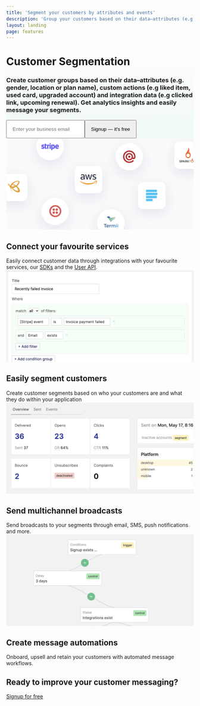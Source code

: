 ```yaml
---
title: 'Segment your customers by attributes and events'
description: 'Group your customers based on their data–attributes (e.g. gender, location or plan name), custom actions (e.g liked item, used card, upgraded account) and integration data (e.g clicked link, upcoming renewal)'
layout: landing
page: features
---
```


  <div class="ph7-xl ph6-l ph5-m ph4 pv4" style="background: linear-gradient(180deg, rgba(255,255,255,0) 0%, rgba(239,249,245,1) 100%);">
    <div class="tc w-70-l w-100 pt2 center">
      <h1 class="f2 lh-title">Customer <span class="green">Segmentation</span></h1>
      <h3 class="lh-copy f4 normal faint">Create customer groups based on their data–attributes (e.g. gender, location or plan name), custom actions (e.g liked item, used card, upgraded account) and integration data (e.g clicked link, upcoming renewal). Get analytics insights and easily message your segments.</h3>
      <div class="ma4 ph5-l">
        <form method="GET" action="https://app.engage.so/auth/signup">
          <input type="email" name="email" placeholder="Enter your business email" class="one-liner-el" style="padding:15px"><button class="one-liner-el" type="submit" style="padding:15px">Signup — it's free</button>
        </form>
      </div>
    </div>
  </div>

  <div class="pt5 ph7-xl ph6-l ph5-m ph4 flex flex-wrap justify-between">
    <div class="w-50-l w-100 pr5-l mt4">
      <img src="/images/segment-api.png" class="bordered-image" alt="Connect your favourite services">
      <h2 class="f3 lh-copy">Connect your <span class="green">favourite</span> services</h2>
      <div class="f4 lh-copy faint">Easily connect customer data through integrations with your favourite services, our <a href="/docs/sdks">SDKs</a> and the <a href="/docs/api">User API</a>.</div>
    </div>
    <div class="w-50-l w-100 pl5-l mt4">
      <img src="/images/segment-create.png" class="bordered-image" alt="Easily segment customers">
      <h2 class="f3 lh-copy">Easily <span class="green">segment</span> customers</h2>
      <div class="f4 lh-copy faint">Create customer segments based on who your customers are and what they do within your application</div>
    </div>
  </div>

  <div class="pt3 ph7-xl ph6-l ph5-m ph4 flex flex-wrap justify-between">
    <div class="w-50-l w-100 pr5-l mt4">
      <img src="/images/segment-broadcast.png" class="bordered-image" alt="Send multichannel broadcasts">
      <h2 class="f3 lh-title">Send multichannel <span class="green">broadcasts</span></h2>
      <div class="lh-copy f4 mv3 faint">Send broadcasts to your segments through email, SMS, push notifications and more.</div>
    </div>
    <div class="w-50-l w-100 pl5-l mt4">
      <img src="/images/segment-automation.png" class="bordered-image" alt="Create message automations">
      <h2 class="f3 lh-copy">Create message <span class="green">automations</span></h2>
      <div class="f4 lh-copy faint">Onboard, upsell and retain your customers with automated message workflows.</div>
    </div>
  </div>

  <div class="mv5 pt4 ph7-xl ph6-l ph5-m ph4">
    <div class="w-80 center tc">
      <h2 class="f2 lh-copy">Ready to improve your customer messaging?</h2>
      <a href="https://app.engage.so/auth/signup" class="button db mr5" style="padding-bottom:20px;padding-top:20px">Signup for free</a>
    </div>
  </div>
